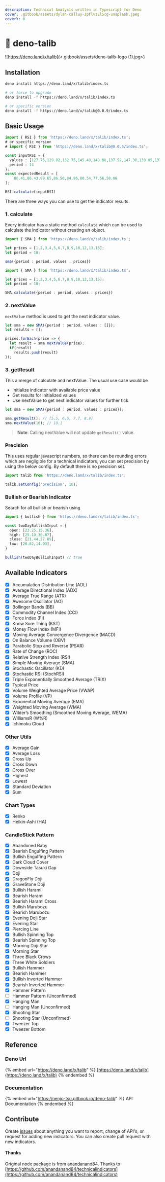 ```yaml
---
description: Technical Analysis written in Typescript for Deno
cover: .gitbook/assets/dylan-calluy-JpflvzEl5cg-unsplash.jpeg
coverY: 0
---
```


# 🦕 deno-talib

![https://deno.land/x/talib](<.gitbook/assets/deno-talib-logo (1).jpg>)

## Installation

```bash
deno install https://deno.land/x/talib/index.ts

# or force to upgrade
deno install -f https://deno.land/x/talib/index.ts

# or specific version
deno install -f https://deno.land/x/talib@0.0.9/index.ts
```

## Basic Usage

```typescript
import { RSI } from 'https://deno.land/x/talib/index.ts';
# or specific version 
# import { RSI } from 'https://deno.land/x/talib@0.0.5/index.ts';

const inputRSI = {
  values : [127.75,129.02,132.75,145.40,148.98,137.52,147.38,139.05,137.23,149.30,162.45,178.95,200.35,221.90,243.23,243.52,286.42,280.27,277.35,269.02,263.23,214.90],
  period : 14
};
const expectedResult = [
    86.41,86.43,89.65,86.50,84.96,80.54,77.56,58.06
];

RSI.calculate(inputRSI)
```

There are three ways you can use to get the indicator results.

### 1. calculate

Every indicator has a static method `calculate` which can be used to calculate the indicator without creating an object.

```typescript
import { SMA } from 'https://deno.land/x/talib/index.ts';

let prices = [1,2,3,4,5,6,7,8,9,10,12,13,15];
let period = 10;

sma({period : period, values : prices})
```

```typescript
import { SMA } from 'https://deno.land/x/talib/index.ts';

let prices = [1,2,3,4,5,6,7,8,9,10,12,13,15];
let period = 10;

SMA.calculate({period : period, values : prices})
```

### 2. nextValue

`nextValue` method is used to get the next indicator value.

```typescript
let sma = new SMA({period : period, values : []});
let results = [];

prices.forEach(price => {
  let result = sma.nextValue(price);
  if(result)
    results.push(result)
});
```

### 3. getResult

This a merge of calculate and nextValue. The usual use case would be

* Initialize indicator with available price value
* Get results for initialized values
* Use nextValue to get next indicator values for further tick.

```typescript
let sma = new SMA({period : period, values : prices});

sma.getResult(); // [5.5, 6.6, 7.7, 8.9]
sma.nextValue(16); // 10.1
```

> **Note**: Calling nextValue will not update `getResult()` value.&#x20;

### Precision

This uses regular javascript numbers, so there can be rounding errors which are negligible for a technical indicators, you can set precision by using the below config. By default there is no precision set.

```typescript
import talib from 'https://deno.land/x/talib/index.ts';

talib.setConfig('precision', 10);
```

### Bullish or Bearish Indicator

Search for all bullish or bearish using

```typescript
import { bullish } from 'https://deno.land/x/talib/index.ts';

const twoDayBullishInput = {
  open: [23.25,15.36],
  high: [25.10,30.87],
  close: [21.44,27.89],
  low: [20.82,14.93],
}

bullish(twoDayBullishInput) // true
```

## Available Indicators

* [x] Accumulation Distribution Line (ADL)
* [x] Average Directional Index (ADX)
* [x] Average True Range (ATR)
* [x] Awesome Oscillator (AO)
* [x] Bollinger Bands (BB)
* [x] Commodity Channel Index (CCI)
* [x] Force Index (FI)
* [x] Know Sure Thing (KST)
* [x] Money Flow Index (MFI)
* [x] Moving Average Convergence Divergence (MACD)
* [x] On Balance Volume (OBV)
* [x] Parabolic Stop and Reverse (PSAR)
* [x] Rate of Change (ROC)
* [x] Relative Strength Index (RSI)
* [x] Simple Moving Average (SMA)
* [x] Stochastic Oscillator (KD)
* [x] Stochastic RSI (StochRSI)
* [x] Triple Exponentially Smoothed Average (TRIX)
* [x] Typical Price
* [x] Volume Weighted Average Price (VWAP)
* [x] Volume Profile (VP)
* [x] Exponential Moving Average (EMA)
* [x] Weighted Moving Average (WMA)
* [x] Wilder’s Smoothing (Smoothed Moving Average, WEMA)
* [x] WilliamsR (W%R)
* [x] Ichimoku Cloud

### Other Utils

* [x] Average Gain
* [x] Average Loss
* [x] Cross Up
* [x] Cross Down
* [x] Cross Over
* [x] Highest
* [x] Lowest
* [x] Standard Deviation
* [x] Sum

### Chart Types

* [x] Renko
* [x] Heikin-Ashi (HA)

### CandleStick Pattern

* [x] Abandoned Baby
* [x] Bearish Engulfing Pattern
* [x] Bullish Engulfing Pattern
* [x] Dark Cloud Cover
* [x] Downside Tasuki Gap
* [x] Doji
* [x] DragonFly Doji
* [x] GraveStone Doji
* [x] Bullish Harami
* [x] Bearish Harami
* [x] Bearish Harami Cross
* [x] Bullish Marubozu
* [x] Bearish Marubozu
* [x] Evening Doji Star
* [x] Evening Star
* [x] Piercing Line
* [x] Bullish Spinning Top
* [x] Bearish Spinning Top
* [x] Morning Doji Star
* [x] Morning Star
* [x] Three Black Crows
* [x] Three White Soldiers
* [x] Bullish Hammer
* [x] Bearish Hammer
* [x] Bullish Inverted Hammer
* [x] Bearish Inverted Hammer
* [x] Hammer Pattern
* [ ] Hammer Pattern (Unconfirmed)
* [x] Hanging Man
* [ ] Hanging Man (Unconfirmed)
* [x] Shooting Star
* [ ] Shooting Star (Unconfirmed)
* [x] Tweezer Top
* [x] Tweezer Bottom

## Reference

### Deno Url

{% embed url="https://deno.land/x/talib" %}
[https://deno.land/x/talib](https://deno.land/x/talib)
{% endembed %}

### Documentation

{% embed url="https://nenjo-tsu.gitbook.io/deno-talib" %}
API Documentation
{% endembed %}

## Contribute

Create [issues](https://github.com/nenjotsu/deno-talib/issues) about anything you want to report, change of API's, or request for adding new indicators. You can also create pull request with new indicators.

#### Thanks

Original node package is from [anandanand84](https://github.com/anandanand84). Thanks to [https://github.com/anandanand84/technicalindicators](https://github.com/anandanand84/technicalindicators)
